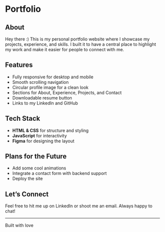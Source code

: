 # Portfolio

## About
Hey there :) This is my personal portfolio website where I showcase my projects, experience, and skills. I built it to have a central place to highlight my work and make it easier for people to connect with me.

## Features
- Fully responsive for desktop and mobile
- Smooth scrolling navigation
- Circular profile image for a clean look
- Sections for About, Experience, Projects, and Contact
- Downloadable resume button
- Links to my LinkedIn and GitHub

## Tech Stack
- **HTML & CSS** for structure and styling
- **JavaScript** for interactivity
- **Figma** for designing the layout

## Plans for the Future
- Add some cool animations
- Integrate a contact form with backend support
- Deploy the site

## Let’s Connect
Feel free to hit me up on LinkedIn or shoot me an email. Always happy to chat!

---
Built with love


